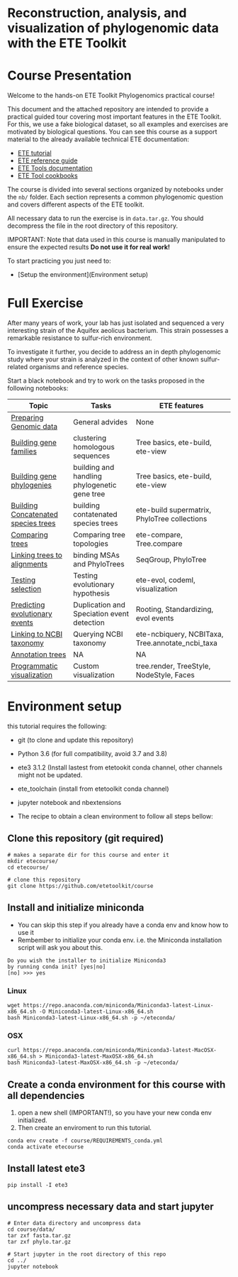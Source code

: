 # Reconstruction, analysis, and visualization of phylogenomic data with the ETE Toolkit


# Course Presentation
Welcome to the hands-on ETE Toolkit Phylogenomics practical course!

This document and the attached repository are intended to provide a practical guided tour covering most important features in the ETE Toolkit. For this, we use a fake biological dataset, so all examples and exercises are motivated by biological questions. You can see this course as a support material to the already available technical ETE documentation: 

- [ETE tutorial](http://etetoolkit.org/docs/latest/tutorial/index.html)
- [ETE reference guide](http://etetoolkit.org/docs/latest/reference/index.html)
- [ETE Tools documentation](http://etetoolkit.org/documentation/tools/)
- [ETE Tool cookbooks](http://etetoolkit.org/cookbook)


The course is divided into several sections organized by notebooks under the `nb/` folder. Each section represents a common phylogenomic question and covers different aspects of the ETE toolkit. 

All necessary data to run the exercise is in `data.tar.gz`. You should decompress the file in the root directory of this repository. 

IMPORTANT: Note that data used in this course is manually manipulated to ensure the expected results **Do not use it for real work!**

To start practicing you just need to: 
- [Setup the environment](Environment setup)


# Full Exercise

After many years of work, your lab has just isolated and sequenced a very interesting strain of the Aquifex aeolicus bacterium. This strain possesses a remarkable resistance to sulfur-rich environment. 

To investigate it further, you decide to address an in depth phylogenomic study where your strain is analyzed in the context of other known sulfur-related organisms and reference species.

Start a black notebook and try to work on the tasks proposed in the following notebooks: 

| Topic  | Tasks  | ETE features  | 
|---|---|---|
| [Preparing Genomic data ](nb/00-preparing_genomic_data)  |  General advides  |   None |
| [Building gene families](nb/01-building_gene_families)  |  clustering homologous sequences  |  Tree basics, ete-build, ete-view |
| [Building gene phylogenies](nb/02-building_gene_phylogenies)  |  building and handling phylogenetic gene tree |  Tree basics, ete-build, ete-view |
| [Building Concatenated species trees](nb/03-building_concat_species_trees)  |  building contatenated species trees   |  ete-build supermatrix, PhyloTree collections |
| [Comparing trees](nb/04-comparing_trees)  |  Comparing tree topologies  |  ete-compare, Tree.compare |
| [Linking trees to alignments](nb/05-linking_trees_and_alignments)  |  binding MSAs and  PhyloTrees  |  SeqGroup, PhyloTree |
| [Testing selection](nb/06-testing_selection)  |  Testing evolutionary hypothesis  |  ete-evol, codeml, visualization |
| [Predicting evolutionary events](nb/07-predicting_evol_events)  | Duplication and Speciation event detection  |  Rooting, Standardizing, evol events |
| [Linking to NCBI taxonomy](nb/08-linking_to_NCBI_taxonomy)  |  Querying NCBI taxonomy  |  ete-ncbiquery, NCBITaxa, Tree.annotate_ncbi_taxa |
| [Annotation trees](nb/09-annotating_trees)  |  NA  |  NA |
| [Programmatic visualization](nb/10-programmatic_visualization)  | Custom visualization  |  tree.render, TreeStyle, NodeStyle, Faces |



# Environment setup

this tutorial requires the following: 
- git (to clone and update this repository)
- Python 3.6 (for full compatibility, avoid 3.7 and 3.8)
- ete3 3.1.2 (Install lastest from etetookit conda channel, other channels might not be updated.
- ete_toolchain (install from etetoolkit conda channel)
- jupyter notebook and nbextensions


- The recipe to obtain a clean environment to follow all steps bellow:


## Clone this repository (git required)
```
# makes a separate dir for this course and enter it
mkdir etecourse/
cd etecourse/

# clone this repository
git clone https://github.com/etetoolkit/course
```

## Install and initialize miniconda 

- You can skip this step if you already have a conda env and know how to use it
- Rembember to initialize your conda env. i.e. the Miniconda installation script will ask you about this. 
```
Do you wish the installer to initialize Miniconda3
by running conda init? [yes|no]
[no] >>> yes
```

### Linux
```
wget https://repo.anaconda.com/miniconda/Miniconda3-latest-Linux-x86_64.sh -O Miniconda3-latest-Linux-x86_64.sh
bash Miniconda3-latest-Linux-x86_64.sh -p ~/eteconda/
```

### OSX
```
curl https://repo.anaconda.com/miniconda/Miniconda3-latest-MacOSX-x86_64.sh > Miniconda3-latest-MaxOSX-x86_64.sh
bash Miniconda3-latest-MaxOSX-x86_64.sh -p ~/eteconda/
```


## Create a conda environment for this course with all dependencies

1. open a new shell (IMPORTANT!), so you have your new conda env initialized.
2. Then create an enviroment to run this tutorial.

```
conda env create -f course/REQUIREMENTS_conda.yml
conda activate etecourse
```

## Install latest ete3
```
pip install -I ete3
```


## uncompress necessary data and start jupyter
```
# Enter data directory and uncompress data
cd course/data/
tar zxf fasta.tar.gz
tar zxf phylo.tar.gz

# Start jupyter in the root directory of this repo
cd ../
jupyter notebook
```

